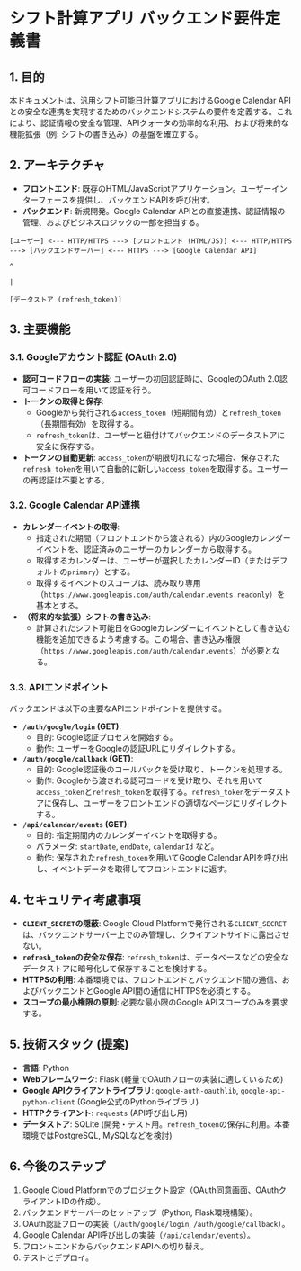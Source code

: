 # シフト計算アプリ バックエンド要件定義書

## 1. 目的
本ドキュメントは、汎用シフト可能日計算アプリにおけるGoogle Calendar APIとの安全な連携を実現するためのバックエンドシステムの要件を定義する。これにより、認証情報の安全な管理、APIクォータの効率的な利用、および将来的な機能拡張（例: シフトの書き込み）の基盤を確立する。

## 2. アーキテクチャ
*   **フロントエンド**: 既存のHTML/JavaScriptアプリケーション。ユーザーインターフェースを提供し、バックエンドAPIを呼び出す。
*   **バックエンド**: 新規開発。Google Calendar APIとの直接連携、認証情報の管理、およびビジネスロジックの一部を担当する。

```
[ユーザー] <--- HTTP/HTTPS ---> [フロントエンド (HTML/JS)] <--- HTTP/HTTPS ---> [バックエンドサーバー] <--- HTTPS ---> [Google Calendar API]
                                                                                               ^
                                                                                               |
                                                                                             [データストア (refresh_token)]
```

## 3. 主要機能

### 3.1. Googleアカウント認証 (OAuth 2.0)
*   **認可コードフローの実装**: ユーザーの初回認証時に、GoogleのOAuth 2.0認可コードフローを用いて認証を行う。
*   **トークンの取得と保存**:
    *   Googleから発行される`access_token`（短期間有効）と`refresh_token`（長期間有効）を取得する。
    *   `refresh_token`は、ユーザーと紐付けてバックエンドのデータストアに安全に保存する。
*   **トークンの自動更新**: `access_token`が期限切れになった場合、保存された`refresh_token`を用いて自動的に新しい`access_token`を取得する。ユーザーの再認証は不要とする。

### 3.2. Google Calendar API連携
*   **カレンダーイベントの取得**:
    *   指定された期間（フロントエンドから渡される）内のGoogleカレンダーイベントを、認証済みのユーザーのカレンダーから取得する。
    *   取得するカレンダーは、ユーザーが選択したカレンダーID（またはデフォルトの`primary`）とする。
    *   取得するイベントのスコープは、読み取り専用（`https://www.googleapis.com/auth/calendar.events.readonly`）を基本とする。
*   **（将来的な拡張）シフトの書き込み**:
    *   計算されたシフト可能日をGoogleカレンダーにイベントとして書き込む機能を追加できるよう考慮する。この場合、書き込み権限（`https://www.googleapis.com/auth/calendar.events`）が必要となる。

### 3.3. APIエンドポイント
バックエンドは以下の主要なAPIエンドポイントを提供する。

*   **`/auth/google/login` (GET)**:
    *   目的: Google認証プロセスを開始する。
    *   動作: ユーザーをGoogleの認証URLにリダイレクトする。
*   **`/auth/google/callback` (GET)**:
    *   目的: Google認証後のコールバックを受け取り、トークンを処理する。
    *   動作: Googleから渡される認可コードを受け取り、それを用いて`access_token`と`refresh_token`を取得する。`refresh_token`をデータストアに保存し、ユーザーをフロントエンドの適切なページにリダイレクトする。
*   **`/api/calendar/events` (GET)**:
    *   目的: 指定期間内のカレンダーイベントを取得する。
    *   パラメータ: `startDate`, `endDate`, `calendarId` など。
    *   動作: 保存された`refresh_token`を用いてGoogle Calendar APIを呼び出し、イベントデータを取得してフロントエンドに返す。

## 4. セキュリティ考慮事項
*   **`CLIENT_SECRET`の隠蔽**: Google Cloud Platformで発行される`CLIENT_SECRET`は、バックエンドサーバー上でのみ管理し、クライアントサイドに露出させない。
*   **`refresh_token`の安全な保存**: `refresh_token`は、データベースなどの安全なデータストアに暗号化して保存することを検討する。
*   **HTTPSの利用**: 本番環境では、フロントエンドとバックエンド間の通信、およびバックエンドとGoogle API間の通信にHTTPSを必須とする。
*   **スコープの最小権限の原則**: 必要な最小限のGoogle APIスコープのみを要求する。

## 5. 技術スタック (提案)
*   **言語**: Python
*   **Webフレームワーク**: Flask (軽量でOAuthフローの実装に適しているため)
*   **Google APIクライアントライブラリ**: `google-auth-oauthlib`, `google-api-python-client` (Google公式のPythonライブラリ)
*   **HTTPクライアント**: `requests` (API呼び出し用)
*   **データストア**: SQLite (開発・テスト用。`refresh_token`の保存に利用。本番環境ではPostgreSQL, MySQLなどを検討)

## 6. 今後のステップ
1.  Google Cloud Platformでのプロジェクト設定（OAuth同意画面、OAuthクライアントIDの作成）。
2.  バックエンドサーバーのセットアップ（Python, Flask環境構築）。
3.  OAuth認証フローの実装（`/auth/google/login`, `/auth/google/callback`）。
4.  Google Calendar API呼び出しの実装（`/api/calendar/events`）。
5.  フロントエンドからバックエンドAPIへの切り替え。
6.  テストとデプロイ。
